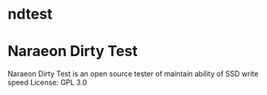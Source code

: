 # ndtest
Naraeon Dirty Test
========
Naraeon Dirty Test is an open source tester of maintain ability of SSD write speed
License: GPL 3.0
